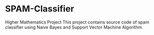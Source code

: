 # SPAM-Classifier
Higher Mathematics Project 
This project contains source code of spam classifier using Naive Bayes and Support Vector Machine Algorithm.
